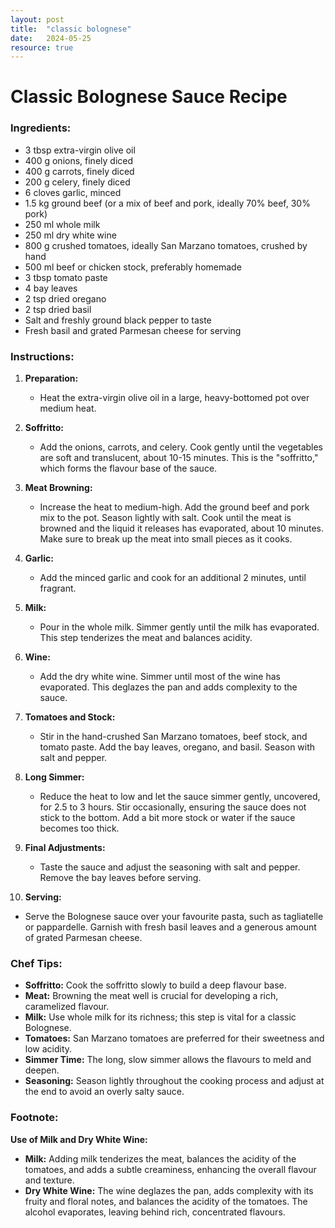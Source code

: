 ```yaml
---
layout: post
title:  "classic bolognese"
date:   2024-05-25
resource: true
---
```


# Classic Bolognese Sauce Recipe

### Ingredients:
- 3 tbsp extra-virgin olive oil
- 400 g onions, finely diced
- 400 g carrots, finely diced
- 200 g celery, finely diced
- 6 cloves garlic, minced
- 1.5 kg ground beef (or a mix of beef and pork, ideally 70% beef, 30% pork)
- 250 ml whole milk
- 250 ml dry white wine
- 800 g crushed tomatoes, ideally San Marzano tomatoes, crushed by hand
- 500 ml beef or chicken stock, preferably homemade
- 3 tbsp tomato paste
- 4 bay leaves
- 2 tsp dried oregano
- 2 tsp dried basil
- Salt and freshly ground black pepper to taste
- Fresh basil and grated Parmesan cheese for serving

### Instructions:

1. **Preparation:**
   - Heat the extra-virgin olive oil in a large, heavy-bottomed pot over medium heat.

2. **Soffritto:**
   - Add the onions, carrots, and celery. Cook gently until the vegetables are soft and translucent, about 10-15 minutes. This is the "soffritto," which forms the flavour base of the sauce.

3. **Meat Browning:**
   - Increase the heat to medium-high. Add the ground beef and pork mix to the pot. Season lightly with salt. Cook until the meat is browned and the liquid it releases has evaporated, about 10 minutes. Make sure to break up the meat into small pieces as it cooks.

4. **Garlic:**
   - Add the minced garlic and cook for an additional 2 minutes, until fragrant.

5. **Milk:**
   - Pour in the whole milk. Simmer gently until the milk has evaporated. This step tenderizes the meat and balances acidity.

6. **Wine:**
   - Add the dry white wine. Simmer until most of the wine has evaporated. This deglazes the pan and adds complexity to the sauce.

7. **Tomatoes and Stock:**
   - Stir in the hand-crushed San Marzano tomatoes, beef stock, and tomato paste. Add the bay leaves, oregano, and basil. Season with salt and pepper.

8. **Long Simmer:**
   - Reduce the heat to low and let the sauce simmer gently, uncovered, for 2.5 to 3 hours. Stir occasionally, ensuring the sauce does not stick to the bottom. Add a bit more stock or water if the sauce becomes too thick.

9. **Final Adjustments:**
   - Taste the sauce and adjust the seasoning with salt and pepper. Remove the bay leaves before serving.

10. **Serving:**
   - Serve the Bolognese sauce over your favourite pasta, such as tagliatelle or pappardelle. Garnish with fresh basil leaves and a generous amount of grated Parmesan cheese.

### Chef Tips:
- **Soffritto:** Cook the soffritto slowly to build a deep flavour base.
- **Meat:** Browning the meat well is crucial for developing a rich, caramelized flavour.
- **Milk:** Use whole milk for its richness; this step is vital for a classic Bolognese.
- **Tomatoes:** San Marzano tomatoes are preferred for their sweetness and low acidity.
- **Simmer Time:** The long, slow simmer allows the flavours to meld and deepen.
- **Seasoning:** Season lightly throughout the cooking process and adjust at the end to avoid an overly salty sauce.

### Footnote:
**Use of Milk and Dry White Wine:**
- **Milk:** Adding milk tenderizes the meat, balances the acidity of the tomatoes, and adds a subtle creaminess, enhancing the overall flavour and texture.
- **Dry White Wine:** The wine deglazes the pan, adds complexity with its fruity and floral notes, and balances the acidity of the tomatoes. The alcohol evaporates, leaving behind rich, concentrated flavours.